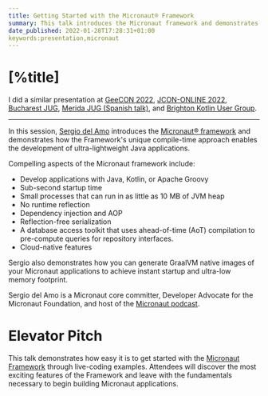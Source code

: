 ```yaml
---
title: Getting Started with the Micronaut® Framework
summary: This talk introduces the Micronaut framework and demonstrates how the Framework's unique compile-time approach enables the development of ultra-lightweight Java applications. 
date_published: 2022-01-28T17:28:31+01:00
keywords:presentation,micronaut
---
```


# [%title]

I did a similar presentation at [GeeCON 2022](https://www.youtube.com/watch?v=ibf8T1hoXMM&list=PL9UkPxJVi4FT3gitylnECKe27Aar1c_Er), [JCON-ONLINE 2022](https://www.youtube.com/watch?v=-d-sOaGpg34&t=18s), [Bucharest JUG](https://sergiodelamo.com/blog/micronaut-webinar-bucharest-2021-09-16.html), [Merida JUG (Spanish talk)](https://sergiodelamo.com/blog/jugmerida-intro-to-micronaut.html), and [Brighton Kotlin User Group](https://www.youtube.com/watch?v=vgVXRsIC3E8).

---
In this session, [Sergio del Amo](https://sergiodelamo.com) introduces the [Micronaut® framework](https://micronaut.io) and demonstrates how the Framework's unique compile-time approach enables the development of ultra-lightweight Java applications.

Compelling aspects of the Micronaut framework include:

- Develop applications with Java, Kotlin, or Apache Groovy
- Sub-second startup time
- Small processes that can run in as little as 10 MB of JVM heap
- No runtime reflection
- Dependency injection and AOP
- Reflection-free serialization 
- A database access toolkit that uses ahead-of-time (AoT) compilation to pre-compute queries for repository interfaces.
- Cloud-native features

Sergio also demonstrates how you can generate GraalVM native images of your Micronaut applications to achieve instant startup and ultra-low memory footprint.

Sergio del Amo is a Micronaut core committer,  Developer Advocate for the Micronaut Foundation, and host of the [Micronaut podcast](https://micronautpodcast.com).

# Elevator Pitch

This talk demonstrates how easy it is to get started with the [Micronaut Framework](https://micronaut.io) through live-coding examples. Attendees will discover the most exciting features of the Framework and leave with the fundamentals necessary to begin building Micronaut applications.